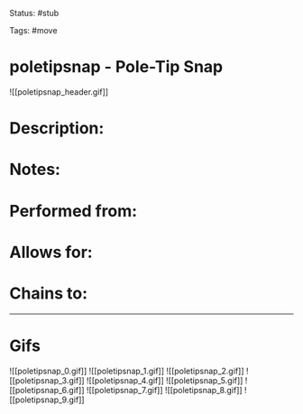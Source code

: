 Status: #stub

Tags: #move

# poletipsnap - Pole-Tip Snap
![[poletipsnap_header.gif]]
# Description:


# Notes:


# Performed from:


# Allows for:


# Chains to:


___
# Gifs
![[poletipsnap_0.gif]]
![[poletipsnap_1.gif]]
![[poletipsnap_2.gif]]
![[poletipsnap_3.gif]]
![[poletipsnap_4.gif]]
![[poletipsnap_5.gif]]
![[poletipsnap_6.gif]]
![[poletipsnap_7.gif]]
![[poletipsnap_8.gif]]
![[poletipsnap_9.gif]]